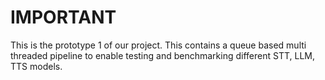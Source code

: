 # IMPORTANT

This is the prototype 1 of our project. This contains a queue based multi threaded pipeline to enable testing and benchmarking different STT, LLM, TTS models. 
